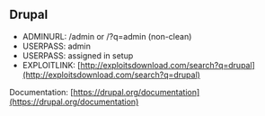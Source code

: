 ## Drupal

* ADMINURL: /admin or /?q=admin (non-clean)
* USERPASS: admin
* USERPASS: assigned in setup
* EXPLOITLINK: [http://exploitsdownload.com/search?q=drupal](http://exploitsdownload.com/search?q=drupal)

Documentation: [https://drupal.org/documentation](https://drupal.org/documentation)
	 	 	
